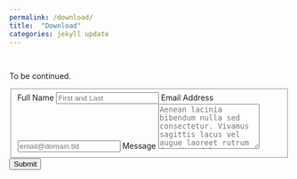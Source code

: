 ```yaml
---
permalink: /download/
title:  "Download"
categories: jekyll update
---
```

<br>

To be continued.

<form action="https://formspree.io/f/xayzzlny" method="post" target="stop">
  <fieldset id="fs-frm-inputs">
    <label for="full-name">Full Name</label>
    <input type="text" name="name" id="full-name" placeholder="First and Last" required="">
    <label for="email-address">Email Address</label>
    <input type="email" name="_replyto" id="email-address" placeholder="email@domain.tld" required="">
    <label for="message">Message</label>
    <textarea rows="5" name="message" id="message" placeholder="Aenean lacinia bibendum nulla sed consectetur. Vivamus sagittis lacus vel augue laoreet rutrum faucibus dolor auctor. Donec ullamcorper nulla non metus auctor fringilla nullam quis risus." required=""></textarea>
    <input type="hidden" name="_subject" id="email-subject" value="Contact Form Submission">
  </fieldset>
  <input type="submit" value="Submit">
</form>
<iframe  name="stop" style="display:none;"></iframe>


<!-- <form action="https://formspree.io/f/xayzzlny" method="POST" class="row">
  <div class="col-lg-6">
    <input type="text" class="form-control mb-4" name="name" id="name" placeholder="Name">
  </div>
  <div class="col-lg-6">
    <input type="email" class="form-control mb-4" name="_replyto" id="email" placeholder="Email">
  </div>
  <div class="col-12">
    <textarea name="message" id="message" class="form-control mb-4" placeholder="Message..."></textarea>
  </div>
  <div class="col-12">
    <button class="btn btn-primary" type="submit">Submit</button>
  </div>
</form> -->
